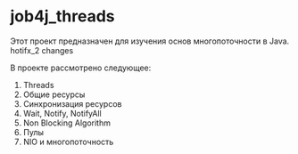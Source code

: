 # job4j_threads

Этот проект предназначен для изучения основ многопоточности в Java.
hotifx_2 changes

В проекте рассмотрено следующее:
1. Threads
2. Общие ресурсы
3. Синхронизация ресурсов
4. Wait, Notify, NotifyAll
5. Non Blocking Algorithm
6. Пулы
7. NIO и многопоточность
